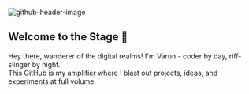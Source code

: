 ![github-header-image](https://github.com/user-attachments/assets/f2fddde0-a3ae-4946-8429-7a207b205625)

<!--
**VarunSMenon/VarunSMenon** is a ✨ _special_ ✨ repository because its `README.md` (this file) appears on your GitHub profile.

Here are some ideas to get you started:

- 🔭 I’m currently working on ...
- 🌱 I’m currently learning ...
- 👯 I’m looking to collaborate on ...
- 🤔 I’m looking for help with ...
- 💬 Ask me about ...
- 📫 How to reach me: ...
- 😄 Pronouns: ...
- ⚡ Fun fact: ...
-->
## Welcome to the Stage 🎸  
Hey there, wanderer of the digital realms! I'm Varun - coder by day, riff-slinger by night.  
This GitHub is my amplifier where I blast out projects, ideas, and experiments at full volume.

